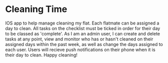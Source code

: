 # Cleaning Time

IOS app to help manage cleaning my flat. Each flatmate can be assigned a day to clean. All tasks on the checklist must be ticked in order for their day to be classed as 'complete'. As I am an admin user, I can create and delete tasks at any point, view and monitor who has or hasn't cleaned on their assigned days within the past week, as well as change the days assigned to each user. Users will recieve push notifications on their phone when it is their day to clean. Happy cleaning!
